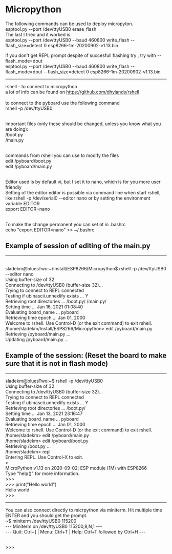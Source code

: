 
#    Micropython 

The following commands can be used to deploy micropyton.
<br/>esptool.py --port /dev/ttyUSB0 erase_flash
<br/>The last I tried and it worked is:
<br/>esptool.py --port /dev/ttyUSB0 --baud 460800 write_flash --flash_size=detect 0 esp8266-1m-20200902-v1.13.bin

if you don't get REPL prompt despite of succesfull flashing try , try with --flash_mode=dout
<br/>esptool.py --port /dev/ttyUSB0 --baud 460800 write_flash --flash_mode=dout --flash_size=detect 0 esp8266-1m-20200902-v1.13.bin

------------------------------------
rshell - to connect to micropython
<br/>a lot of info can be found on https://github.com/dhylands/rshell
<br/>
<br/>to connect to the pyboard use the following command
<br/>rshell -p /dev/ttyUSB0


<br/>Important files (only these should be changed, unless you know what you are doing):
<br/>/boot.py
<br/>/main.py

<br/>commands from rshell you can use to modify the files
<br/>edit /pyboard/boot.py
<br/>edit /pyboard/main.py

<br/>Editor used is by default vi, but I set it to nano, which is for you more user friendly 
<br/>Setting of the editor editor is possible via command line when start rshell, like:rshell -p /dev/serial0 --editor nano or by setting the environment variable EDITOR
<br/>export EDITOR=nano

<br/>To make the change permanent you can set ot in .bashrc
<br/>echo "export EDITOR=nano" >> ~/.bashrc

## Example of session of editing of the main.py
----------------------------------------------
<br/>sladekm@bluesTwo:~/Install/ESP8266/Micropython$ rshell -p /dev/ttyUSB0 --editor nano
<br/>Using buffer-size of 32
<br/>Connecting to /dev/ttyUSB0 (buffer-size 32)...
<br/>Trying to connect to REPL  connected
<br/>Testing if ubinascii.unhexlify exists ... Y
<br/>Retrieving root directories ... /boot.py/ /main.py/
<br/>Setting time ... Jan 16, 2021 01:08:40
<br/>Evaluating board_name ... pyboard
<br/>Retrieving time epoch ... Jan 01, 2000
<br/>Welcome to rshell. Use Control-D (or the exit command) to exit rshell.
<br/>/home/sladekm/Install/ESP8266/Micropython> edit /pyboard/main.py
<br/>Retrieving /pyboard/main.py ...
<br/>Updating /pyboard/main.py ...

## Example of the session: (Reset the board to make sure that it is not in flash mode)
----------------------------------------------
sladekm@bluesTwo:~$ rshell -p /dev/ttyUSB0 
<br/>Using buffer-size of 32
<br/>Connecting to /dev/ttyUSB0 (buffer-size 32)...
<br/>Trying to connect to REPL  connected
<br/>Testing if ubinascii.unhexlify exists ... Y
<br/>Retrieving root directories ... /boot.py/
<br/>Setting time ... Jan 13, 2021 23:16:47
<br/>Evaluating board_name ... pyboard
<br/>Retrieving time epoch ... Jan 01, 2000
<br/>Welcome to rshell. Use Control-D (or the exit command) to exit rshell.
<br/>/home/sladekm> edit /pyboard/main.py
<br/>/home/sladekm> edit /pyboard/boot.py
<br/>Retrieving /boot.py ...
<br/>/home/sladekm> repl
<br/>Entering REPL. Use Control-X to exit.
<br/>>
<br/>MicroPython v1.13 on 2020-09-02; ESP module (1M) with ESP8266
<br/>Type "help()" for more information.
<br/>>>> 
<br/>>>> print("Hello world")
<br/>Hello world
<br/>>>>

----------------------------------------------
You can also connect directly to micrpython via miniterm. Hit multiple time ENTER and you should get the prompt.
<br/>~$ miniterm /dev/ttyUSB0 115200
<br/>--- Miniterm on /dev/ttyUSB0  115200,8,N,1 ---
<br/>--- Quit: Ctrl+] | Menu: Ctrl+T | Help: Ctrl+T followed by Ctrl+H ---

<br/>>>>
